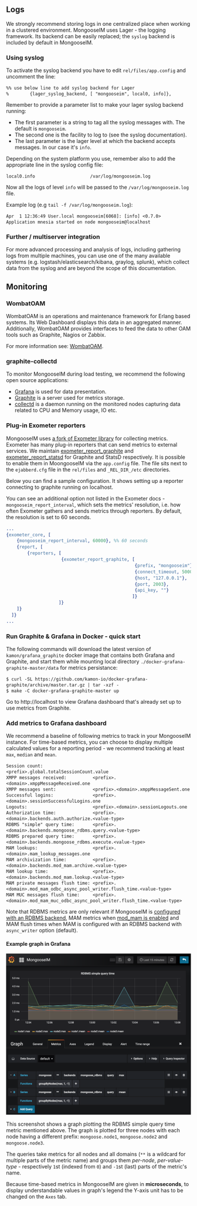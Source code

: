 ## Logs

We strongly recommend storing logs in one centralized place when working in a clustered environment.
MongooseIM uses Lager - the logging framework.
Its backend can be easily replaced; the `syslog` backend is included by default in MongooseIM.


### Using syslog

To activate the syslog backend you have to edit `rel/files/app.config` and uncomment the line:

    %% use below line to add syslog backend for Lager
    %        {lager_syslog_backend, [ "mongooseim", local0, info]},

Remember to provide a parameter list to make your lager syslog backend running:

* The first parameter is a string to tag all the syslog messages with.
 The default is `mongooseim`.
* The second one is the facility to log to (see the syslog documentation).
* The last parameter is the lager level at which the backend accepts messages.
 In our case it's `info`.

Depending on the system platform you use, remember also to add the appropriate line in the syslog config file:

    local0.info                     /var/log/mongooseim.log

Now all the logs of level `info` will be passed to the `/var/log/mongooseim.log` file.

Example log (e.g `tail -f /var/log/mongooseim.log`):

    Apr  1 12:36:49 User.local mongooseim[6068]: [info] <0.7.0> Application mnesia started on node mongooseim@localhost

### Further / multiserver integration

For more advanced processing and analysis of logs, including gathering logs from multiple machines, you can use one of the many available systems (e.g. logstash/elasticsearch/kibana, graylog, splunk), which collect data from the syslog and are beyond the scope of this documentation.

## Monitoring

### WombatOAM

WombatOAM is an operations and maintenance framework for Erlang based systems.
Its Web Dashboard displays this data in an aggregated manner.
Additionally, WombatOAM provides interfaces to feed the data to other OAM tools such as Graphite, Nagios or Zabbix.

For more information see: [WombatOAM](https://www.erlang-solutions.com/products/wombat-oam.html).

### graphite-collectd

To monitor MongooseIM during load testing, we recommend the following open source applications:

- [Grafana](https://grafana.com/) is used for data presentation.
- [Graphite](http://graphiteapp.org/) is a server used for metrics storage.
- [collectd](http://collectd.org/) is a daemon running on the monitored nodes capturing data related to CPU and Memory usage, IO etc.

### Plug-in Exometer reporters

MongooseIM uses [a fork of Exometer library](https://github.com/esl/exometer_core) for collecting metrics.
Exometer has many plug-in reporters that can send metrics to external services. We maintain [exometer_report_graphite](https://github.com/esl/exometer_report_graphite) and [exometer_report_statsd](https://github.com/esl/exometer_report_statsd) for Graphite and StatsD respectively.
It is possible to enable them in MoongooseIM via the `app.config` file.
The file sits next to the `ejabberd.cfg` file in the `rel/files` and `_REL_DIR_/etc` directories.

Below you can find a sample configuration.
It shows setting up a reporter connecting to graphite running on localhost.

You can see an additional option not listed in the Exometer docs - `mongooseim_report_interval`, which sets the metrics' resolution, i.e. how often Exometer gathers and sends metrics through reporters.
By default, the resolution is set to 60 seconds.

```erl
...
{exometer_core, [
    {mongooseim_report_interval, 60000}, %% 60 seconds
    {report, [
        {reporters, [
                     {exometer_report_graphite, [
                                                 {prefix, "mongooseim"},
                                                 {connect_timeout, 5000},
                                                 {host, "127.0.0.1"},
                                                 {port, 2003},
                                                 {api_key, ""}
                                                ]}
                    ]}
    ]}
  ]}
...
```

### Run Graphite & Grafana in Docker - quick start

The following commands will download the latest version of `kamon/grafana_graphite` docker image that contains both Grafana and Graphite, and start them while mounting local directory `./docker-grafana-graphite-master/data` for metrics persistance:

    $ curl -SL https://github.com/kamon-io/docker-grafana-graphite/archive/master.tar.gz | tar -xzf -
    $ make -C docker-grafana-graphite-master up

Go to http://localhost to view Grafana dashboard that's already set up to use metrics from Graphite.

### Add metrics to Grafana dashboard

We recommend a baseline of following metrics to track in your MongooseIM instance.
For time-based metrics, you can choose to display multiple calculated values for a reporting period - we recommend tracking at least `max`, `median` and `mean`.

```
Session count:                   <prefix>.global.totalSessionCount.value
XMPP messages received:          <prefix>.<domain>.xmppMessageReceived.one
XMPP messages sent:              <prefix>.<domain>.xmppMessageSent.one
Successful logins:               <prefix>.<domain>.sessionSuccessfulLogins.one
Logouts:                         <prefix>.<domain>.sessionLogouts.one
Authorization time:              <prefix>.<domain>.backends.auth.authorize.<value-type>
RDBMS "simple" query time:       <prefix>.<domain>.backends.mongoose_rdbms.query.<value-type>
RDBMS prepared query time:       <prefix>.<domain>.backends.mongoose_rdbms.execute.<value-type>
MAM lookups:                     <prefix>.<domain>.mam_lookup_messages.one
MAM archivization time:          <prefix>.<domain>.backends.mod_mam.archive.<value-type>
MAM lookup time:                 <prefix>.<domain>.backends.mod_mam.lookup.<value-type>
MAM private messages flush time: <prefix>.<domain>.mod_mam_odbc_async_pool_writer.flush_time.<value-type>
MAM MUC messages flush time:     <prefix>.<domain>.mod_mam_muc_odbc_async_pool_writer.flush_time.<value-type>
```

Note that RDBMS metrics are only relevant if MongooseIM is [configured with an RDBMS backend](../advanced-configuration/database-backends-configuration.md), MAM metrics when [mod_mam is enabled](../modules/mod_mam.md) and MAM flush times when MAM is configured with an RDBMS backend with `async_writer` option (default).

#### Example graph in Grafana

![An example graph in Grafana](example-grafana-graph.png)

This screenshot shows a graph plotting the RDBMS simple query time metric mentioned above.
The graph is plotted for three nodes with each node having a different prefix: `mongoose.node1`, `mongoose.node2` and `mongoose.node3`.

The queries take metrics for all nodes and all domains (`**` is a wildcard for multiple parts of the metric name) and groups them *per-node*, *per-value-type* - respectively `1`st (indexed from `0`) and `-1`st (last) parts of the metric's name.

Because time-based metrics in MongooseIM are given in **microseconds**, to display understandable values in graph's legend the Y-axis unit has to be changed on the `Axes` tab.

[MAM]: ../modules/mod_mam.md
